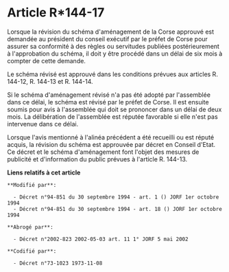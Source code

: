 # Article R*144-17

Lorsque la révision du schéma d'aménagement de la Corse approuvé est demandée au président du conseil exécutif par le préfet
de Corse pour assurer sa conformité à des règles ou servitudes publiées postérieurement à l'approbation du schéma, il doit y
être procédé dans un délai de six mois à compter de cette demande.

Le schéma révisé est approuvé dans les conditions prévues aux articles R. 144-12, R. 144-13 et R. 144-14.

Si le schéma d'aménagement révisé n'a pas été adopté par l'assemblée dans ce délai, le schéma est révisé par le préfet de
Corse. Il est ensuite soumis pour avis à l'assemblée qui doit se prononcer dans un délai de deux mois. La délibération de
l'assemblée est réputée favorable si elle n'est pas intervenue dans ce délai.

Lorsque l'avis mentionné à l'alinéa précédent a été recueilli ou est réputé acquis, la révision du schéma est approuvée par
décret en Conseil d'Etat. Ce décret et le schéma d'aménagement font l'objet des mesures de publicité et d'information du
public prévues à l'article R. 144-13.

**Liens relatifs à cet article**

	**Modifié par**:

	  - Décret n°94-851 du 30 septembre 1994 - art. 1 () JORF 1er octobre 1994
	  - Décret n°94-851 du 30 septembre 1994 - art. 18 () JORF 1er octobre 1994

	**Abrogé par**:

	  - Décret n°2002-823 2002-05-03 art. 11 1° JORF 5 mai 2002

	**Codifié par**:

	  - Décret n°73-1023 1973-11-08
